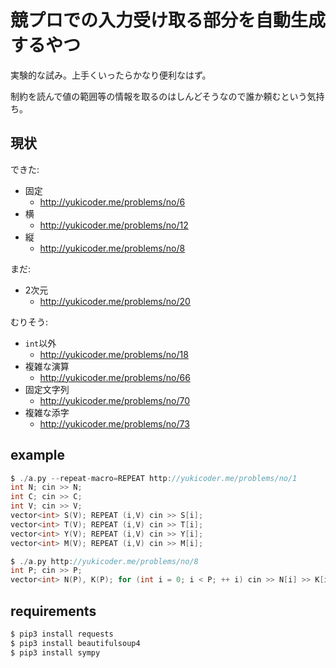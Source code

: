 # 競プロでの入力受け取る部分を自動生成するやつ

実験的な試み。上手くいったらかなり便利なはず。

制約を読んで値の範囲等の情報を取るのはしんどそうなので誰か頼むという気持ち。

## 現状

できた:

-   固定
    -   http://yukicoder.me/problems/no/6
-   横
    -   http://yukicoder.me/problems/no/12
-   縦
    -   http://yukicoder.me/problems/no/8

まだ:

-   $2$次元
    -   http://yukicoder.me/problems/no/20

むりそう:
-   `int`以外
    -   http://yukicoder.me/problems/no/18
-   複雑な演算
    -   http://yukicoder.me/problems/no/66
-   固定文字列
    -   http://yukicoder.me/problems/no/70
-   複雑な添字
    -   http://yukicoder.me/problems/no/73

## example

``` c
$ ./a.py --repeat-macro=REPEAT http://yukicoder.me/problems/no/1
int N; cin >> N;
int C; cin >> C;
int V; cin >> V;
vector<int> S(V); REPEAT (i,V) cin >> S[i];
vector<int> T(V); REPEAT (i,V) cin >> T[i];
vector<int> Y(V); REPEAT (i,V) cin >> Y[i];
vector<int> M(V); REPEAT (i,V) cin >> M[i];
```

``` c
$ ./a.py http://yukicoder.me/problems/no/8
int P; cin >> P;
vector<int> N(P), K(P); for (int i = 0; i < P; ++ i) cin >> N[i] >> K[i];
```

## requirements

``` sh
$ pip3 install requests
$ pip3 install beautifulsoup4
$ pip3 install sympy
```
